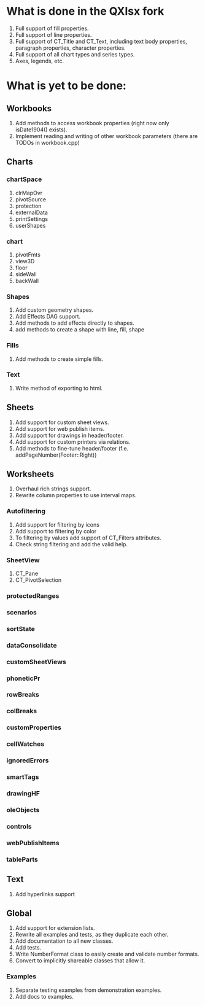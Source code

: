 
# What is done in the QXlsx fork

1. Full support of fill properties.
2. Full support of line properties.
3. Full support of CT_Title and CT_Text, including text body properties, paragraph 
   properties, character properties.
4. Full support of all chart types and series types.
5. Axes, legends, etc.

# What is yet to be done:

## Workbooks

1. Add methods to access workbook properties (right now only isDate1904() exists).
2. Implement reading and writing of other workbook parameters (there are TODOs in workbook.cpp)

## Charts

### chartSpace

1. clrMapOvr
2. pivotSource
3. protection
4. externalData
5. printSettings
6. userShapes

### chart

1. pivotFmts
2. view3D
3. floor
4. sideWall
5. backWall

### Shapes

1. Add custom geometry shapes.
2. Add Effects DAG support.
3. Add methods to add effects directly to shapes.
4. add methods to create a shape with line, fill, shape

### Fills

1. Add methods to create simple fills.

### Text 

1. Write method of exporting to html.

## Sheets

1. Add support for custom sheet views.
2. Add support for web publish items.
3. Add support for drawings in header/footer.
4. Add support for custom printers via relations.
5. Add methods to fine-tune header/footer (f.e. addPageNumber(Footer::Right))

## Worksheets

1. Overhaul rich strings support.
2. Rewrite column properties to use interval maps.

### Autofiltering

1. Add support for filtering by icons
2. Add support to filtering by color
3. To filtering by values add support of CT_Filters attributes.
4. Check string filtering and add the valid help.

### SheetView

1. CT_Pane
2. CT_PivotSelection

### protectedRanges

### scenarios

### sortState

### dataConsolidate

### customSheetViews

### phoneticPr

### rowBreaks

### colBreaks

### customProperties

### cellWatches

### ignoredErrors

### smartTags

### drawingHF

### oleObjects

### controls

### webPublishItems

### tableParts

## Text

1. Add hyperlinks support


## Global

1. Add support for extension lists.
2. Rewrite all examples and tests, as they duplicate each other.
3. Add documentation to all new classes.
4. Add tests.
5. Write NumberFormat class to easily create and validate number formats.
6. Convert to implicitly shareable classes that allow it.

### Examples

1. Separate testing examples from demonstration examples.
2. Add docs to examples.
